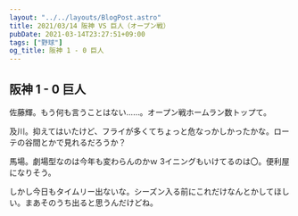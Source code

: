 ```yaml
---
layout: "../../layouts/BlogPost.astro"
title: 2021/03/14 阪神 VS 巨人（オープン戦）
pubDate: 2021-03-14T23:27:51+09:00
tags: ["野球"]
og_title: 阪神 1 - 0 巨人
---
```


## 阪神 1 - 0 巨人

佐藤輝。もう何も言うことはない……。オープン戦ホームラン数トップて。

及川。抑えてはいたけど、フライが多くてちょっと危なっかしかったかな。ローテの谷間とかで見れるだろうか？

馬場。劇場型なのは今年も変わらんのかｗ 3イニングもいけてるのは〇。便利屋になりそう。

しかし今日もタイムリー出ないな。シーズン入る前にこれだけなんとかしてほしい。まあそのうち出ると思うんだけどね。
